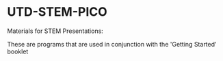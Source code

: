 # UTD-STEM-PICO
Materials for STEM Presentations:

These are programs that are used in conjunction with the 'Getting Started' booklet
